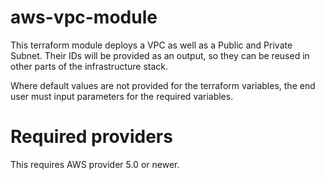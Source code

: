 # aws-vpc-module

This terraform module deploys a VPC as well as a Public and Private Subnet. Their IDs will be provided as an output, so they can be reused in other parts of the infrastructure stack.

Where default values are not provided for the terraform variables, the end user must input parameters for the required variables. 

# Required providers

This requires AWS provider 5.0 or newer.
